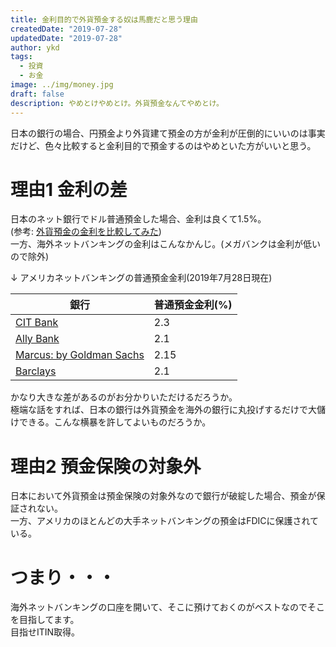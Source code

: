 ```yaml
---
title: 金利目的で外貨預金する奴は馬鹿だと思う理由
createdDate: "2019-07-28"
updatedDate: "2019-07-28"
author: ykd
tags:
  - 投資
  - お金
image: ../img/money.jpg
draft: false
description: やめとけやめとけ。外貨預金なんてやめとけ。
---
```


日本の銀行の場合、円預金より外貨建て預金の方が金利が圧倒的にいいのは事実だけど、色々比較すると金利目的で預金するのはやめといた方がいいと思う。

# 理由1 金利の差
日本のネット銀行でドル普通預金した場合、金利は良くて1.5%。  
(参考: [外貨預金の金利を比較してみた](../2019-07-28--fcd-ranking/))  
一方、海外ネットバンキングの金利はこんなかんじ。(メガバンクは金利が低いので除外)

↓ アメリカネットバンキングの普通預金金利(2019年7月28日現在)

|  銀行  |  普通預金金利(%) |
| ---- | ---- |
|  [CIT Bank](https://www.cit.com/cit-bank/bank/savings/savings-builder-account/)  | 2.3 |  
|  [Ally Bank](https://www.ally.com/bank/online-savings-account)  | 2.1 |  
|  [Marcus: by Goldman Sachs](https://www.marcus.com/us/en/savings/high-yield-savings)  | 2.15 |  
|  [Barclays](https://www.banking.barclaysus.com/online-savings.html)  | 2.1 |  

かなり大きな差があるのがお分かりいただけるだろうか。  
極端な話をすれば、日本の銀行は外貨預金を海外の銀行に丸投げするだけで大儲けできる。こんな横暴を許してよいものだろうか。

# 理由2 預金保険の対象外
日本において外貨預金は預金保険の対象外なので銀行が破綻した場合、預金が保証されない。  
一方、アメリカのほとんどの大手ネットバンキングの預金はFDICに保護されている。

# つまり・・・
海外ネットバンキングの口座を開いて、そこに預けておくのがベストなのでそこを目指してます。  
目指せITIN取得。

